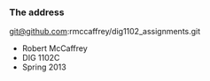 ### The address

git@github.com:rmccaffrey/dig1102_assignments.git

* Robert McCaffrey
* DIG 1102C
* Spring 2013
 